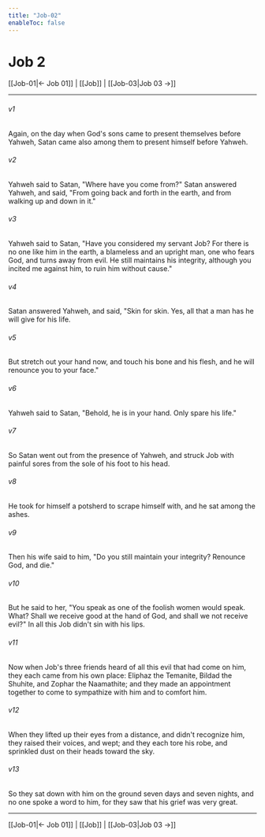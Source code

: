 ```yaml
---
title: "Job-02"
enableToc: false
---
```

# Job 2

[[Job-01|← Job 01]] | [[Job]] | [[Job-03|Job 03 →]]
***



###### v1 
Again, on the day when God's sons came to present themselves before Yahweh, Satan came also among them to present himself before Yahweh. 

###### v2 
Yahweh said to Satan, "Where have you come from?" Satan answered Yahweh, and said, "From going back and forth in the earth, and from walking up and down in it." 

###### v3 
Yahweh said to Satan, "Have you considered my servant Job? For there is no one like him in the earth, a blameless and an upright man, one who fears God, and turns away from evil. He still maintains his integrity, although you incited me against him, to ruin him without cause." 

###### v4 
Satan answered Yahweh, and said, "Skin for skin. Yes, all that a man has he will give for his life. 

###### v5 
But stretch out your hand now, and touch his bone and his flesh, and he will renounce you to your face." 

###### v6 
Yahweh said to Satan, "Behold, he is in your hand. Only spare his life." 

###### v7 
So Satan went out from the presence of Yahweh, and struck Job with painful sores from the sole of his foot to his head. 

###### v8 
He took for himself a potsherd to scrape himself with, and he sat among the ashes. 

###### v9 
Then his wife said to him, "Do you still maintain your integrity? Renounce God, and die." 

###### v10 
But he said to her, "You speak as one of the foolish women would speak. What? Shall we receive good at the hand of God, and shall we not receive evil?" In all this Job didn't sin with his lips. 

###### v11 
Now when Job's three friends heard of all this evil that had come on him, they each came from his own place: Eliphaz the Temanite, Bildad the Shuhite, and Zophar the Naamathite; and they made an appointment together to come to sympathize with him and to comfort him. 

###### v12 
When they lifted up their eyes from a distance, and didn't recognize him, they raised their voices, and wept; and they each tore his robe, and sprinkled dust on their heads toward the sky. 

###### v13 
So they sat down with him on the ground seven days and seven nights, and no one spoke a word to him, for they saw that his grief was very great.

***
[[Job-01|← Job 01]] | [[Job]] | [[Job-03|Job 03 →]]
